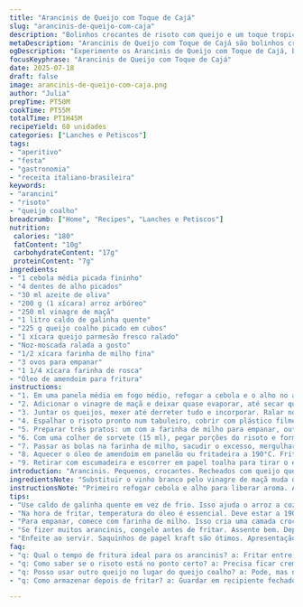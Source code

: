 ```yaml
---
title: "Arancinis de Queijo com Toque de Cajá"
slug: "arancinis-de-queijo-com-caja"
description: "Bolinhos crocantes de risoto com queijo e um toque tropical. Arancinis fritos, cremosos por dentro, crocantes por fora, com queijo coalho no lugar do Taleggio e farinha de milho substituindo a farinha branca. Vinagre de maçã no lugar do vinho branco traz um azedinho diferente. Temperados com noz-moscada e pimenta-do-reino, servidos quentes, ideais para petisco ou entrada, inspirados na Sicília, com brasilidade no tempero e ingredientes."
metaDescription: "Arancinis de Queijo com Toque de Cajá são bolinhos crocantes e cremosos com um toque tropical, perfeitos como petisco ou entrada."
ogDescription: "Experimente os Arancinis de Queijo com Toque de Cajá, bolinhos crocantes e cremosos, ideais para qualquer celebração."
focusKeyphrase: "Arancinis de Queijo com Toque de Cajá"
date: 2025-07-18
draft: false
image: arancinis-de-queijo-com-caja.png
author: "Julia"
prepTime: PT50M
cookTime: PT55M
totalTime: PT1H45M
recipeYield: 60 unidades
categories: ["Lanches e Petiscos"]
tags:
- "aperitivo"
- "festa"
- "gastronomia"
- "receita italiano-brasileira"
keywords:
- "arancini"
- "risoto"
- "queijo coalho"
breadcrumb: ["Home", "Recipes", "Lanches e Petiscos"]
nutrition: 
 calories: "180"
 fatContent: "10g"
 carbohydrateContent: "17g"
 proteinContent: "7g"
ingredients:
- "1 cebola média picada fininho"
- "4 dentes de alho picados"
- "30 ml azeite de oliva"
- "200 g (1 xícara) arroz arbóreo"
- "250 ml vinagre de maçã"
- "1 litro caldo de galinha quente"
- "225 g queijo coalho picado em cubos"
- "1 xícara queijo parmesão fresco ralado"
- "Noz-moscada ralada a gosto"
- "1/2 xícara farinha de milho fina"
- "3 ovos para empanar"
- "1 1/4 xícara farinha de rosca"
- "Óleo de amendoim para fritura"
instructions:
- "1. Em uma panela média em fogo médio, refogar a cebola e o alho no azeite. Salpicar sal e pimenta-do-reino moída na hora. Depois de ficar macio, colocar o arroz e mexer por um minuto para desgrudar o grão e envolver no óleo."
- "2. Adicionar o vinagre de maçã e deixar quase evaporar, até secar quase tudo. Depois, ir colocando o caldo de galinha quente em conchas, uma por vez, mexendo sempre. Só colocar mais quando o líquido anterior sumir. Provar pra ver o ponto, precisa ficar cremoso, o grão macio mas não desmanchando. Aproximadamente uns 25 a 30 minutos que varia de panela e fogo."
- "3. Juntar os queijos, mexer até derreter tudo e incorporar. Ralar noz-moscada por cima, umas pitadas, misturar. Provar e ajustar sal e pimenta se precisar."
- "4. Espalhar o risoto pronto num tabuleiro, cobrir com plástico filme grudado na superfície pra não criar filme duro. Levar para gelar por umas 2 horas até esfriar e firmar."
- "5. Preparar três pratos: um com a farinha de milho para empanar, outro com os ovos batidos por pouco, e um terceiro com a farinha de rosca."
- "6. Com uma colher de sorvete (15 ml), pegar porções do risoto e formar bolinhas com as mãos, pressionando para ficar compacto e uniforme, tamanho de uma noz grande."
- "7. Passar as bolas na farinha de milho, sacudir o excesso, mergulhar nos ovos batidos e escorrer rapidinho. Envolver na farinha de rosca garantindo cobertura completa."
- "8. Aquecer o óleo de amendoim em panelão ou fritadeira a 190°C. Fritar as bolinhas em lotes de cerca de 8 por vez para não esfriar o óleo, cerca de 2 a 3 minutos até dourar bonito por fora. Cuidado com respingos."
- "9. Retirar com escumadeira e escorrer em papel toalha para tirar o excesso de gordura. Servir ainda quentes. Para apresentação, pode usar saquinhos de papel kraft."
introduction: "Arancinis. Pequenos, crocantes. Recheados com queijo que derrete na boca. A mistura do risoto com queijo coalho, aroma de noz-moscada. Vinagre de maçã no lugar do vinho branco, invertendo o costumeiro, deixando um sabor diferente, com leve acidez, trazendo brasilidade. Farinha de milho pra empanar, fração substituindo a farinha branca original, entrega crocância típica brasileira. Frita em óleo de amendoim, que tem sabor neutro e alto ponto de fumaça, mantem a textura perfeita. Petisco gostoso para servir em festa, lanche ou entrada, que junta o melhor da comida italiana e um toque do cerrado e nordeste nas opções de queijo e ingredientes."
ingredientsNote: "Substituir o vinho branco pelo vinagre de maçã muda o sabor trazendo acidez diferente e mais leve. O queijo coalho, típico do Nordeste brasileiro, agrega sabor que derrete e puxa, distinto do Taleggio original. A farinha de milho garante uma casquinha crocante e um sabor de milho que combina bem com o risoto cremoso. O uso do óleo de amendoim é para suportar o calor da fritura sem queimar e dá uma fritura uniforme. Atenção para usar caldo de galinha quente, facilita o cozimento do arroz, evitando que fique empapado. Os ovos são para ligar a farinha de rosca à bolinha, fundamental para criar a crostinha crocante. As quantidades foram calibradas para produzir uns 60 arancinis pequenos — perfeitos para uma brincadeira gastronômica em festa ou jantar."
instructionsNote: "Primeiro refogar cebola e alho para liberar aroma. Adicionar arroz e mexer para cobrir tudo no azeite. O vinagre em substituição ao vinho leva o líquido ácido que ajuda a equilibrar. Cozinhar o arroz adicionando caldo quente, mexer sempre, processo lento e paciente. Adicionar os queijos no final, manter mexendo pra derreter. Espalhar pra esfriar, gelar por duas horas para firmar bem a textura. Formar os bolinhos com cuidado, apertando para não desmanchar após fritura. Empanar em três etapas: farinha, ovo, farinha de rosca. Fritar em temperatura alta pra crocância imediata. Escorrer bem para evitar gordura excessiva. Servir quente, ideal para consumo imediato. Pode congelar os bolinhos antes e fritar depois, só ajustar o tempo de fritura para garantir textura crocante por fora e cremosa por dentro."
tips:
- "Use caldo de galinha quente em vez de frio. Isso ajuda o arroz a cozinhar mais rápido. Grãos não empapam assim. Mexer sempre. Por causa disso, o risoto fica cremoso. Cuidado com o sal, já que o caldo tem tempero."
- "Na hora de fritar, temperatura do óleo é essencial. Deve estar a 190 graus. Isso garante crocância rápida, não fritar muito tempo. Se ficar pouco, fica encharcado. Não lotar a panela. Trabalhe em lotes para melhor resultado."
- "Para empanar, comece com farinha de milho. Isso cria uma camada crocante ótima. Depois passa no ovo batido. Rápido para não encharcar. Por último a farinha de rosca. Finaliza com a crostinha perfeita, muito sabor. Atente-se"
- "Se fizer muitos arancinis, congele antes de fritar. Assente bem. Depois, fritar direto do freezer, mas aumentar tempo de fritura. Cuidado na temperatura para não queimar, e garantir textura crocante por fora e cremoso por dentro."
- "Enfeite ao servir. Saquinhos de papel kraft são ótimos. Apresentação conta. Além de prática, é legal. Suporte boca aberta. E também evita que esfriem rápido. Consumo imediato é melhor, mas pode deixar pronto para evento. Humm."
faq:
- "q: Qual o tempo de fritura ideal para os arancinis? a: Fritar entre 2 a 3 minutos. Depende do tamanho da bolinha. Verificar se ficaram dourados. Teste pelo visual. Cuidado com o óleo aquecido demais pra não queimar."
- "q: Como saber se o risoto está no ponto certo? a: Precisa ficar cremoso e com os grãos macios. Experimente enquanto mexe. Adicionar caldo devagar. Se não estiver bom, ajustar antes de misturar os queijos."
- "q: Posso usar outro queijo no lugar do queijo coalho? a: Pode, mas não vai ter o mesmo efeito. Queijo coalho é puxa-puxa. Outras opções são queijo minas ou muçarela, porém a textura muda. Pode ser gostoso, mas diferente."
- "q: Como armazenar depois de fritar? a: Guardar em recipiente fechado. Não deixe muito tempo, senão murcham. Para reaquecer, forno é melhor. Torrar um pouquinho, cuidado. Pode ficar crocante de novo, mas não como frescos."

---
```

